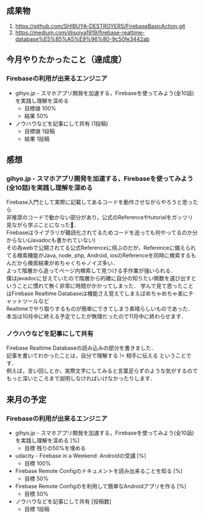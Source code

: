 ## 成果物
1. https://github.com/SHIBUYA-DESTROYERS/FirebaseBasicAction.git
1. https://medium.com/@soiya1919/firebase-realtime-database%E5%85%A5%E9%96%80-9c50fe3442ab

## 今月やりたかったこと（達成度）

### Firebaseの利用が出来るエンジニア

* gihyo.jp - スマホアプリ開発を加速する，Firebaseを使ってみよう(全10話)を実践し理解を深める
  * 目標値 100%
  * 結果 50%
* ノウハウなどを記事にして共有 (1投稿)
  * 目標値 1投稿
  * 結果 1投稿

## 感想

### gihyo.jp - スマホアプリ開発を加速する，Firebaseを使ってみよう(全10話)を実践し理解を深める

Firebase入門として実際に記載してあるコードを動作させながらやろうと思ったら  
非推奨のコードで動かない部分があり，公式のReferenceやtutorialをガッツリ見ながら学ぶことになった．  
Firebaseはライブラリが難読化されてるためコードを追っても何やってるのか分からない(Javadocも書かれていない)  
その為webで公開されてる公式Referenceに飛ぶのだが，Referenceに備えられてる検索機能がJava, node, php, Android, iosのReferenceを同時に検索するもんだから検索結果がめちゃくちゃノイズ多い．  
よって階層から追ってページ内検索して見つける手作業が強いられる．  
僕はjavadocに甘えていたので階層から的確に自分の知りたい関数を選び出すということに慣れて無く非常に時間がかかってしまった．
学んで見て思ったことはFirebase Realtime Databaseは機能さえ覚えてしまえばめちゃめちゃ楽にチャットツールなど  
Realtimeでやり取りするものが簡単にできてしまう素晴らしいものであった．  
本当は10月中に終える予定でしたが無理だったので11月中に終わらせます．

### ノウハウなどを記事にして共有

Firebase Realtime Databaseの読み込みの部分を書きました．  
記事を書いてわかったことは，自分で理解する != 相手に伝える ということです．  
例えば，言い回しとか，実際文字にしてみると言葉足らずのような気がするのでもっと深いところまで説明しなければいけなかったりします．  

## 来月の予定

### Firebaseの利用が出来るエンジニア
* gihyo.jp - スマホアプリ開発を加速する，Firebaseを使ってみよう(全10話)を実践し理解を深める [%]
  * 目標 残りの50%を埋める
* udacity - Firebase in a Weekend: Androidの受講 [%]
  * 目標 100%
* Firebase Remote Configのドキュメントを読み出来ることを知る [%]
  * 目標 50%
* Firebase Remote Configのを利用して簡単なAndroidアプリを作る [%]
  * 目標 50%
* ノウハウなどを記事にして共有 [投稿数]
  * 目標 1投稿